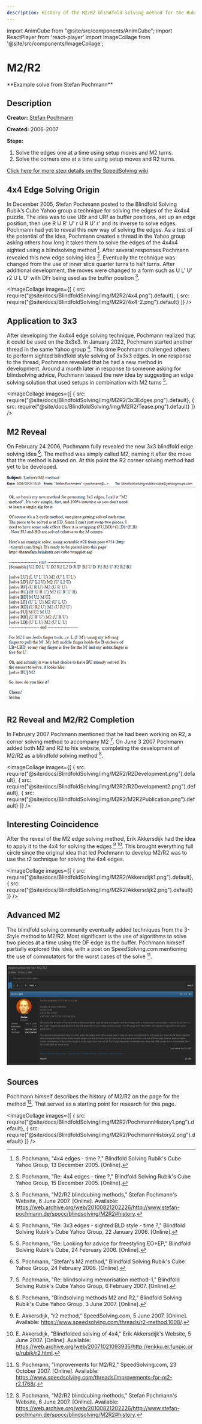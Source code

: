 ```yaml
---
description: History of the M2/R2 blindfold solving method for the Rubik's Cube.
---
```


import AnimCube from "@site/src/components/AnimCube";
import ReactPlayer from 'react-player'
import ImageCollage from '@site/src/components/ImageCollage';

# M2/R2

<AnimCube params="config=../../ReconstructionConfig.txt&initmove=L U L' B' D2 U R' F2 B' D' U B' R2 U' D' F R D' F' U R B2 D B' D'&move={Scramble: L U L' B' D2 U R' F2 B' D' U B' R2 U' D' F R D' F' U R B2 D B' D'}{DB: M U2 M U2}M U2 M U2.{UB: M2}M2.{DL: U' L2 U M2 U' L2 U}U' L2 U M2 U' L2 U.{UR: R' U R U' M2 U R' U' R}R' U R U' M2 U R' U' R.{LF: x' U L2' U' M2 U L2 U' x}x' U L2' U' M2 U L2 U' x.{DB: M U2 M U2}M U2 M U2.{BR: U R' U' M2 U R U'}U R' U' M2 U R U'.{RF: x' U' R2 U M2 U' R2 U x}x' U' R2 U M2 U' R2 U x.{BU: M2}M2.{Orient UB + UL: L F (M' U M' U M' U2 M U M U M U2) F' L'}L F (M' U M' U M' U2 M U M U M U2) F' L'.{LUF: L' U' L' U R2 U' L U L}L' U' L' U R2 U' L U L.{UBR: R2}R2.{DLF: U' L2 U R2 U' L2 U}U' L2 U R2 U' L2 U.{BDR: (R U R' D r2 U') (R U r2' U') (D' R)}(R U R' D r2 U') (R U r2' U') (D' R).{RBD: (R' U R2 U' R' F' R U R2 U' R' F)}(R' U R2 U' R' F' R U R2 U' R' F).{BRU: R2}R2.{BLD: U' L U R2 U' L' U}U' L U R2 U' L' U.{LBU: U' L' U R2 U' L U}U' L' U R2 U' L U.{DBL: L U' F' L2' F U R2 U' F' L2' F U L' L2}L U' F' L2' F U R2 U' F' L2' F U L' L2.{Orient UBR + DFR and fix parity: (y') (R' U' l' L U' L U) (L' r' U) (l U') (F R U)}(y') (R' U' l' L U' L U) (L' r' U) (l U') (F R U)" width="600px" height="400px" />
**Example solve from Stefan Pochmann**

## Description

**Creator:** [Stefan Pochmann](CubingContributors/MethodDevelopers.md#pochmann-stefan)

**Created:** 2006-2007

**Steps:**

1. Solve the edges one at a time using setup moves and M2 turns.
2. Solve the corners one at a time using setup moves and R2 turns.

[Click here for more step details on the SpeedSolving wiki](https://www.speedsolving.com/wiki/index.php?title=M2/R2)

## 4x4 Edge Solving Origin

In December 2005, Stefan Pochmann posted to the Blindfold Solving Rubik’s Cube Yahoo group a technique for solving the edges of the 4x4x4 puzzle. The idea was to use UBr and URf as buffer positions, set up an edge position, then use R U R' U' r U R U' r' and its inverse to solve edges. Pochmann had yet to reveal this new way of solving the edges. As a test of the potential of the idea, Pochmann created a thread in the Yahoo group asking others how long it takes them to solve the edges of the 4x4x4 sighted using a blindsolving method [^1]. After several responses Pochmann revealed this new edge solving idea [^2]. Eventually the technique was changed from the use of inner slice quarter turns to half turns. After additional development, the moves were changed to a form such as U L' U' r2 U L U' with DFr being used as the buffer position [^3].

<ImageCollage
images={[
{ src: require("@site/docs/BlindfoldSolving/img/M2R2/4x4.png").default},
{ src: require("@site/docs/BlindfoldSolving/img/M2R2/4x4-2.png").default}
]}
/>

## Application to 3x3

After developing the 4x4x4 edge solving technique, Pochmann realized that it could be used on the 3x3x3. In January 2022, Pochmann started another thread in the same Yahoo group [^4]. This time Pochmann challenged others to perform sighted blindfold style solving of 3x3x3 edges. In one response to the thread, Pochmann revealed that he had a new method in development. Around a month later in response to someone asking for blindsolving advice, Pochmann teased the new idea by suggesting an edge solving solution that used setups in combination with M2 turns [^5].

<ImageCollage
images={[
{ src: require("@site/docs/BlindfoldSolving/img/M2R2/3x3Edges.png").default},
{ src: require("@site/docs/BlindfoldSolving/img/M2R2/Tease.png").default}
]}
/>

## M2 Reveal

On February 24 2006, Pochmann fully revealed the new 3x3 blindfold edge solving idea [^6]. The method was simply called M2, naming it after the move that the method is based on. At this point the R2 corner solving method had yet to be developed.

![](../img/M2R2/M2Release.png)

## R2 Reveal and M2/R2 Completion

In February 2007 Pochmann mentioned that he had been working on R2, a corner solving method to accompany M2 [^7]. On June 3 2007 Pochmann added both M2 and R2 to his website, completing the development of M2/R2 as a blindfold solving method [^8].

<ImageCollage
images={[
{ src: require("@site/docs/BlindfoldSolving/img/M2R2/R2Development.png").default},
{ src: require("@site/docs/BlindfoldSolving/img/M2R2/R2Development2.png").default},
{ src: require("@site/docs/BlindfoldSolving/img/M2R2/M2R2Publication.png").default}
]}
/>

## Interesting Coincidence

After the reveal of the M2 edge solving method, Erik Akkersdijk had the idea to apply it to the 4x4 for solving the edges [^9] [^10]. This brought everything full circle since the original idea that led Pochmann to develop M2/R2 was to use the r2 technique for solving the 4x4 edges.

<ImageCollage
images={[
{ src: require("@site/docs/BlindfoldSolving/img/M2R2/Akkersdijk1.png").default},
{ src: require("@site/docs/BlindfoldSolving/img/M2R2/Akkersdijk2.png").default}
]}
/>

## Advanced M2

The blindfold solving community eventually added techniques from the 3-Style method to M2/R2. Most significant is the use of algorithms to solve two pieces at a time using the DF edge as the buffer. Pochmann himself partially explored this idea, with a post on SpeedSolving.com mentioning the use of commutators for the worst cases of the solve [^11].

![](../img/M2R2/AdvancedM2.png)

## Sources

Pochmann himself describes the history of M2/R2 on the page for the method [^3]. That served as a starting point for research for this page.

<ImageCollage
images={[
{ src: require("@site/docs/BlindfoldSolving/img/M2R2/PochmannHistory1.png").default},
{ src: require("@site/docs/BlindfoldSolving/img/M2R2/PochmannHistory2.png").default}
]}
/>

[^1]: S. Pochmann, "4x4 edges - time ?," Blindfold Solving Rubik's Cube Yahoo Group, 13 December 2005. [Online].

[^2]: S. Pochmann, "Re: 4x4 edges - time ?," Blindfold Solving Rubik's Cube Yahoo Group, 15 December 2005. [Online].

[^3]: S. Pochmann, "M2/R2 blindcubing methods," Stefan Pochmann's Website, 6 June 2007. [Online]. Available: https://web.archive.org/web/20100821202226/http://www.stefan-pochmann.de/spocc/blindsolving/M2R2#history.

[^4]: S. Pochmann, "Re: 3x3 edges - sighted BLD style - time ?," Blindfold Solving Rubik's Cube Yahoo Group, 22 January 2006. [Online].

[^5]: S. Pochmann, "Re: Looking for advice for freestyling EO+EP," Blindfold Solving Rubik's Cube, 24 February 2006. [Online].

[^6]: S. Pochmann, "Stefan's M2 method," Blindfold Solving Rubik's Cube Yahoo Group, 24 February 2006. [Online].

[^7]: S. Pochmann, "Re: blindsolving memorisation method-1," Blindfold Solving Rubik's Cube Yahoo Group, 6 February 2007. [Online].

[^8]: S. Pochmann, "Blindsolving methods M2 and R2," Blindfold Solving Rubik's Cube Yahoo Group, 3 June 2007. [Online].

[^9]: E. Akkersdijk, "r2 method," SpeedSolving.com, 5 June 2007. [Online]. Available: https://www.speedsolving.com/threads/r2-method.1008/.

[^10]: E. Akkersdijk, "Blindfolded solving of 4x4," Erik Akkersdijk's Website, 5 June 2007. [Online]. Available: https://web.archive.org/web/20071021093935/http://erikku.er.funpic.org/rubik/r2.html.

[^11]: S. Pochmann, "Improvements for M2/R2," SpeedSolving.com, 23 October 2007. [Online]. Available: https://www.speedsolving.com/threads/improvements-for-m2-r2.1768/.